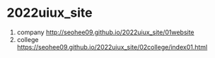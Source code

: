 # 2022uiux_site
1. company http://seohee09.github.io/2022uiux_site/01website
2. college https://seohee09.github.io/2022uiux_site/02college/index01.html
